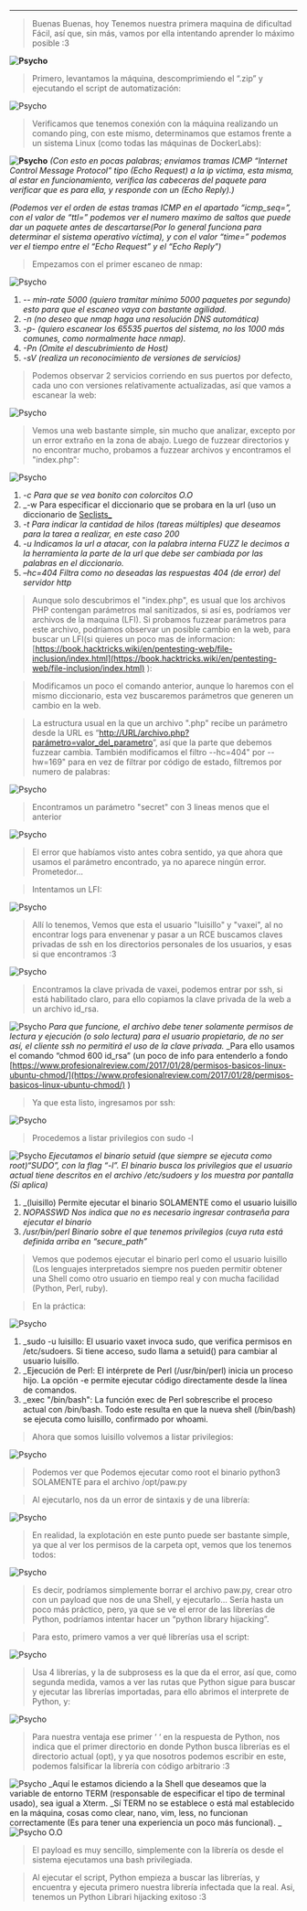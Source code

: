 
-----------
>Buenas Buenas, hoy Tenemos nuestra primera maquina de dificultad Fácil, así que, sin más, vamos por ella intentando aprender lo máximo posible :3

**![Psycho](/Attachments/Psycho.png)**

>Primero, levantamos la máquina, descomprimiendo el “.zip” y ejecutando el script de automatización:

![Psycho](/Attachments/Psycho%201.png)

>Verificamos que tenemos conexión con la máquina realizando un comando ping, con este mismo, determinamos que estamos frente a un sistema Linux (como todas las máquinas de DockerLabs):  

**![Psycho](/Attachments/Psycho%202.png)**
_(Con esto en pocas palabras; enviamos tramas ICMP “Internet Control Message Protocol” tipo (Echo Request) a la ip victima, esta misma, al estar en funcionamiento, verifica las cabeceras del paquete para verificar que es para ella, y responde con un (Echo Reply).)_

_(Podemos ver el orden de estas tramas ICMP en el apartado “icmp_seq=”, con el valor de “ttl=” podemos ver el numero maximo de saltos que puede dar un paquete antes de descartarse(Por lo general funciona para determinar el sistema operativo víctima), y con el valor “time=” podemos ver el tiempo entre el “Echo Request” y el “Echo Reply”)_

>Empezamos con el primer escaneo de nmap:

![Psycho](/Attachments/Psycho%203.png)
1. _-- min-rate 5000 (quiero tramitar mínimo 5000 paquetes por segundo) esto para que el escaneo vaya con bastante agilidad._
2. _-n (no deseo que nmap haga una resolución DNS automática)_
3. _-p- (quiero escanear los 65535 puertos del sistema, no los 1000 más comunes, como normalmente hace nmap)._
4. _-Pn (Omite el descubrimiento de Host)_
5. _-sV (realiza un reconocimiento de versiones de servicios)_

>Podemos observar 2 servicios corriendo en sus puertos por defecto, cada uno con versiones relativamente actualizadas, así que vamos a escanear la web:

![Psycho](/Attachments/Psycho%204.png)

>Vemos una web bastante simple, sin mucho que analizar, excepto por un error extraño en la zona de abajo. 
>Luego de fuzzear directorios y no encontrar mucho, probamos a fuzzear archivos y encontramos el "index.php":

![Psycho](/Attachments/Psycho%205.png)
1. _-c Para que se vea bonito con colorcitos O.O_ 
2. _-w Para especificar el diccionario que se probara en la url (uso un diccionario de [Seclists_](https://github.com/danielmiessler/SecLists) 
3. _-t Para indicar la cantidad de hilos (tareas múltiples) que deseamos para la tarea a realizar, en este caso 200_
4. _-u Indicamos la url a atacar, con la palabra interna FUZZ  le decimos a la herramienta la parte de la url que debe ser cambiada por las palabras en el diccionario._
5. _–hc=404 Filtra como no deseadas las respuestas 404 (de error) del servidor http_

>Aunque solo descubrimos el "index.php", es usual que los archivos PHP contengan parámetros mal sanitizados, si así es, podríamos ver archivos de la maquina (LFI).
>Si probamos fuzzear parámetros para este archivo, podríamos observar un posible cambio en la web, para buscar un LFI(si quieres un poco mas de informacion: [https://book.hacktricks.wiki/en/pentesting-web/file-inclusion/index.html](https://book.hacktricks.wiki/en/pentesting-web/file-inclusion/index.html) ):

>Modificamos un poco el comando anterior, aunque lo haremos con el mismo diccionario, esta vez buscaremos parámetros que generen un cambio en la web.

>La estructura usual en la que un archivo ".php" recibe un parámetro desde la URL es “[http://URL/archivo.php?parámetro=valor_del_parametro](http://url/archivo.php?par%C3%A1metro=valor_del_parametro)”, así que la parte que debemos fuzzear cambia. También modificamos el filtro --hc=404" por --hw=169" para en vez de filtrar por código de estado, filtremos por numero de palabras:

![Psycho](/Attachments/Psycho%206.png)

>Encontramos un parámetro "secret" con 3 lineas menos que el anterior

![Psycho](/Attachments/Psycho%207.png)

>El error que habíamos visto antes cobra sentido, ya que ahora que usamos el parámetro encontrado, ya no aparece ningún error. Prometedor…

>Intentamos un LFI:

![Psycho](/Attachments/Psycho%208.png)

>Allí lo tenemos, Vemos que esta el usuario "luisillo" y "vaxei", al no encontrar logs para envenenar y pasar a un RCE buscamos claves privadas de ssh en los directorios personales de los usuarios, y esas si que encontramos :3

![Psycho](/Attachments/Psycho%209.png)

>Encontramos la clave privada de vaxei, podemos entrar por ssh, si está habilitado claro, para ello copiamos la clave privada de la web a un archivo id_rsa.

![Psycho](/Attachments/Psycho%2010.png)
_Para que funcione, el archivo debe tener solamente permisos de lectura y ejecución (o solo lectura) para el usuario propietario, de no ser así, el cliente ssh no permitirá el uso de la clave privada._
_Para ello usamos el comando “chmod 600 id_rsa” (un poco de info para entenderlo a fondo [https://www.profesionalreview.com/2017/01/28/permisos-basicos-linux-ubuntu-chmod/](https://www.profesionalreview.com/2017/01/28/permisos-basicos-linux-ubuntu-chmod/) )

>Ya que esta listo, ingresamos por ssh:

![Psycho](/Attachments/Psycho%2011.png)

>Procedemos a listar privilegios con sudo -l

![Psycho](/Attachments/Psycho%2012.png)
_Ejecutamos el binario setuid (que siempre se ejecuta como root)“SUDO”, con la flag “-l”. El binario busca los privilegios que el usuario actual tiene descritos en el archivo /etc/sudoers y los muestra por pantalla (Si aplica)_

1. _(luisillo) Permite ejecutar el binario SOLAMENTE como el usuario luisillo
2. _NOPASSWD Nos indica que no es necesario ingresar contraseña para ejecutar el binario_
3. _/usr/bin/perl Binario sobre el que tenemos privilegios (cuya ruta está definida arriba en “secure_path”_

>Vemos que podemos ejecutar el binario perl como el usuario luisillo (Los lenguajes interpretados siempre nos pueden permitir obtener una Shell como otro usuario en tiempo real y con mucha facilidad (Python, Perl, ruby).

>En la práctica:

![Psycho](/Attachments/Psycho%2013.png)
1. _sudo -u luisillo: El usuario vaxet invoca sudo, que verifica permisos en /etc/sudoers.
   Si tiene acceso, sudo llama a setuid() para cambiar al usuario luisillo.
2. _Ejecución de Perl: El intérprete de Perl (/usr/bin/perl) inicia un proceso hijo.
   La opción -e permite ejecutar código directamente desde la línea de comandos.
3. _exec "/bin/bash": La función exec de Perl sobrescribe el proceso actual con /bin/bash.
Todo este resulta en que la nueva shell (/bin/bash) se ejecuta como luisillo, confirmado por whoami.

>Ahora que somos luisillo volvemos a listar privilegios:

![Psycho](/Attachments/Psycho%2014.png)

>Podemos ver que Podemos ejecutar como root el binario python3 SOLAMENTE para el archivo /opt/paw.py

>Al ejecutarlo, nos da un error de sintaxis y de una librería:

![Psycho](/Attachments/Psycho%2015.png)

>En realidad, la explotación en este punto puede ser bastante simple, ya que al ver los permisos de la carpeta opt, vemos que los tenemos todos:

![Psycho](/Attachments/Psycho%2016.png)

>Es decir, podríamos simplemente borrar el archivo paw.py, crear otro con un payload que nos de una Shell, y ejecutarlo… Sería hasta un poco más práctico, pero, ya que se ve el error de las librerías de Python, podríamos intentar hacer un “python library hijacking”.

>Para esto, primero vamos a ver qué librerías usa el script:

![Psycho](/Attachments/Psycho%2017.png)

>Usa 4 librerías, y la de subprosess es la que da el error, así que, como segunda medida, vamos a ver las rutas que Python sigue para buscar y ejecutar las librerías importadas, para ello abrimos el interprete de Python, y:

![Psycho](/Attachments/Psycho%2018.png)

>Para nuestra ventaja ese primer ‘ ‘ en la respuesta de Python, nos indica que el primer directorio en donde Python busca librerías es el directorio actual (opt), y ya que nosotros podemos escribir en este, podemos falsificar la librería con código arbitrario :3

![Psycho](/Attachments/Psycho%2019.png)
_Aquí le estamos diciendo a la Shell que deseamos que la variable de entorno TERM (responsable de especificar el tipo de terminal usado), sea igual a Xterm.
_Sí TERM no se establece o está mal establecido en la máquina, cosas como clear, nano, vim, less, no funcionan correctamente (Es para tener una experiencia un poco más funcional).
_
![Psycho](/Attachments/Psycho%2020.png)
O.O
>El payload es muy sencillo, simplemente con la librería os desde el sistema ejecutamos una bash privilegiada.

>Al ejecutar el script, Python empieza a buscar las librerías, y encuentra y ejecuta primero nuestra librería infectada que la real. Asi, tenemos un Python Librari hijacking exitoso :3
